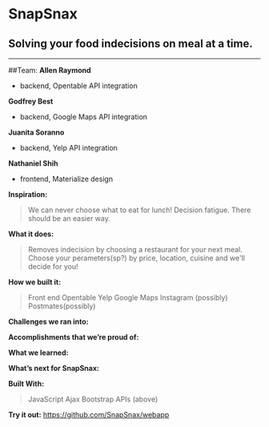 # SnapSnax
## Solving your food indecisions on meal at a time.
***
##Team:	
**Allen Raymond**
* backend, Opentable API integration

**Godfrey Best**
* backend, Google Maps API integration

**Juanita Soranno**
* backend, Yelp API integration

**Nathaniel Shih**
* frontend, Materialize design

**Inspiration:**
>We can never choose what to eat for lunch! Decision fatigue. There should be an easier way.

**What it does:**
>Removes indecision by choosing a restaurant for your next meal. Choose your perameters(sp?) by price, location, cuisine and we'll decide for you!

**How we built it:**
>Front end
>Opentable
>Yelp
>Google Maps
>Instagram (possibly)
>Postmates(possibly)

**Challenges we ran into:**


**Accomplishments that we’re proud of:**


**What we learned:**


**What’s next for SnapSnax:**


**Built With:**
>JavaScript
>Ajax
>Bootstrap
>APIs (above)

**Try it out:**
https://github.com/SnapSnax/webapp
